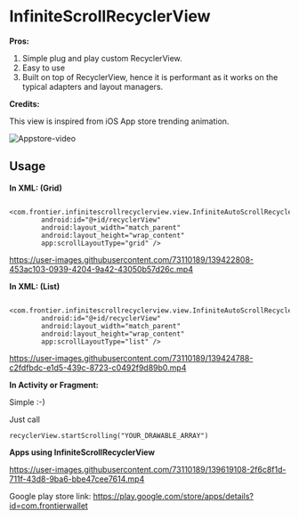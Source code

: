 # InfiniteScrollRecyclerView

**Pros:**

1. Simple plug and play custom RecyclerView.
2. Easy to use 
3. Built on top of RecyclerView, hence it is performant as it works on the typical adapters and layout managers.

**Credits:**

This view is inspired from iOS App store trending animation.


![Appstore-video](https://user-images.githubusercontent.com/73110189/139418008-bf6838f3-c9ce-4959-be99-077c8568b848.gif)


## Usage

**In XML: (Grid)**

```
    <com.frontier.infinitescrollrecyclerview.view.InfiniteAutoScrollRecyclerView
        android:id="@+id/recyclerView"
        android:layout_width="match_parent"
        android:layout_height="wrap_content"
        app:scrollLayoutType="grid" />
```
https://user-images.githubusercontent.com/73110189/139422808-453ac103-0939-4204-9a42-43050b57d26c.mp4


**In XML: (List)**

```
    <com.frontier.infinitescrollrecyclerview.view.InfiniteAutoScrollRecyclerView
        android:id="@+id/recyclerView"
        android:layout_width="match_parent"
        android:layout_height="wrap_content"
        app:scrollLayoutType="list" />
```

https://user-images.githubusercontent.com/73110189/139424788-c2fdfbdc-e1d5-439c-8723-c0492f9d89b0.mp4

**In Activity or Fragment:**

Simple :-)

Just call

```
recyclerView.startScrolling("YOUR_DRAWABLE_ARRAY")
```    

**Apps using InfiniteScrollRecyclerView**

https://user-images.githubusercontent.com/73110189/139619108-2f6c8f1d-711f-43d8-9ba6-bbe47cee7614.mp4

Google play store link: https://play.google.com/store/apps/details?id=com.frontierwallet



